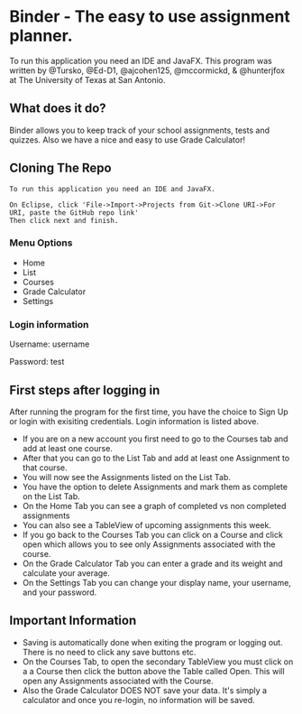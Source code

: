 # Binder - The easy to use assignment planner. 

To run this application you need an IDE and JavaFX.
This program was written by @Tursko, @Ed-D1, @ajcohen125, @mccormickd, & @hunterjfox at The University of Texas at San Antonio.
## What does it do?
Binder allows you to keep track of your school assignments, tests and quizzes. Also we have a nice and easy to use Grade Calculator!


## Cloning The Repo
```
To run this application you need an IDE and JavaFX.

On Eclipse, click 'File->Import->Projects from Git->Clone URI->For URI, paste the GitHub repo link'
Then click next and finish.
```
### Menu Options
* Home
* List
* Courses
* Grade Calculator
* Settings

### Login information
Username: username

Password: test

## First steps after logging in
After running the program for the first time, you have the choice to Sign Up or login with exisiting credentials. Login information is listed above.

* If you are on a new account you first need to go to the Courses tab and add at least one course.
* After that you can go to the List Tab and add at least one Assignment to that course.
* You will now see the Assignments listed on the List Tab. 
* You have the option to delete Assignments and mark them as complete on the List Tab. 
* On the Home Tab you can see a graph of completed vs non completed assignments
* You can also see a TableView of upcoming assignments this week. 
* If you go back to the Courses Tab you can click on a Course and click open which allows you to see only Assignments associated with the course.
* On the Grade Calculator Tab you can enter a grade and its weight and calculate your average.
* On the Settings Tab you can change your display name, your username, and your password.

## Important Information
* Saving is automatically done when exiting the program or logging out. There is no need to click any save buttons etc.
* On the Courses Tab, to open the secondary TableView you must click on a a Course then click the button above the Table called Open. This will open any Assignments associated with the Course. 
* Also the Grade Calculator DOES NOT save your data. It's simply a calculator and once you re-login, no information will be saved.

